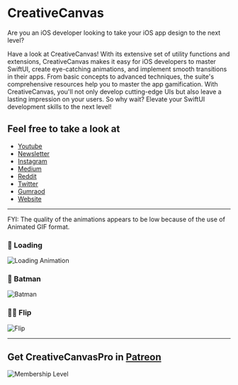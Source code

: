# CreativeCanvas
Are you an iOS developer looking to take your iOS app design to the next level? 

Have a look at CreativeCanvas! With its extensive set of utility functions and extensions, CreativeCanvas makes it easy for iOS developers to master SwiftUI, create eye-catching animations, and implement smooth transitions in their apps. From basic concepts to advanced techniques, the suite's comprehensive resources help you to master the app gamification. With CreativeCanvas, you'll not only develop cutting-edge UIs but also leave a lasting impression on your users. So why wait? Elevate your SwiftUI development skills to the next level!


## Feel free to take a look at
* [Youtube](https://www.youtube.com/appartistryHD)
* [Newsletter](https://appartistry.substack.com/)
* [Instagram](https://www.instagram.com/appartistryhd/)
* [Medium](https://medium.com/@appartistry)
* [Reddit](https://www.reddit.com/user/appartistry)
* [Twitter](https://twitter.com/AppArtistryHD)
* [Gumraod](https://appartistry.gumroad.com/)
* [Website](https://solo.to/appartistry)

------
FYI: The quality of the animations appears to be low because of the use of Animated GIF format.

### 🌈 Loading
![Loading Animation](https://github.com/AppArtistry/CreativeCanvas/blob/master/Images/RainbowLoading.gif)

### 🦇 Batman
![Batman](https://github.com/AppArtistry/CreativeCanvas/blob/master/Images/Batman.gif)

### 🤸‍♀️ Flip
![Flip](https://github.com/AppArtistry/CreativeCanvas/blob/master/Images/Flip.gif)

------
## Get CreativeCanvasPro in [Patreon](https://www.patreon.com/AppArtistry)
![Membership Level](https://github.com/AppArtistry/CreativeCanvas/blob/master/Images/MembershipLevel.png)

